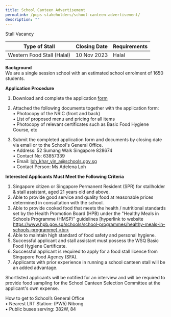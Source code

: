 ```yaml
---
title: School Canteen Advertisement
permalink: /pcps-stakeholders/school-canteen-advertisement/
description: ""
---
```

Stall Vacancy

| Type of Stall | Closing Date | Requirements |
|---|---|---|
| Western Food Stall (Halal) | 10 Nov 2023 | Halal |

**Background**<br>
We are a single session school with an estimated school enrolment of 1650 students.

**Application Procedure**<br>
1.	Download and complete the application [form](https://go.gov.sg/applicationformforcanteenstall)

2.	Attached the following documents together with the application form:<br>
	•	Photocopy of the NRIC (front and back)<br>
•	List of proposed menu and pricing for all items<br>
•	Photocopy of relevant certificates such as Basic Food Hygiene Course, etc

3.	Submit the completed application form and documents by closing date via email or to the School's General Office.<br>
•	Address: 52 Sumang Walk Singapore 828674<br>
•	Contact No: 63857339<br>
•	Email: loh_khar_yin_a@schools.gov.sg<br>
•	Contact Person: Ms Adelena Loh

**Interested Applicants Must Meet the Following Criteria**<br>
1.	Singapore citizen or Singapore Permanent Resident (SPR) for stallholder &amp; stall assistant, aged 21 years old and above.<br>
2.	Able to provide good service and quality food at reasonable prices determined in consultation with the school.<br>
3.	Able to provide cooked food that meets the health / nutritional standards set by the Health Promotion Board (HPB) under the "Healthy Meals in Schools Programme (HMSP)" guidelines [hyperlink to website https://www.hpb.gov.sg/schools/school-programmes/healthy-meals-in-schools-programme].<br>
4.	Able to maintain high standard of food safety and personal hygiene.<br>
5.	Successful applicant and stall assistant must possess the WSQ Basic Food Hygiene Certificate.<br>
6.	Successful applicant is required to apply for a food stall licence from Singapore Food Agency (SFA).<br>
7.	Applicants with prior experience in running a school canteen stall will be an added advantage.<br>

Shortlisted applicants will be notified for an interview and will be required to provide food sampling for the School Canteen Selection Committee at the applicant's own expense.

How to get to School’s General Office<br>
•	Nearest LRT Station: (PW5) Nibong<br>
•	Public buses serving: 382W, 84